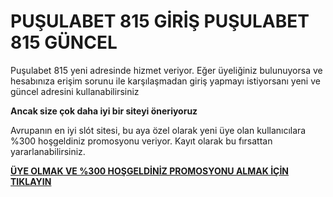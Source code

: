 # PUŞULABET 815 GİRİŞ PUŞULABET 815 GÜNCEL

Puşulabet 815 yeni adresinde hizmet veriyor. Eğer üyeliğiniz bulunuyorsa ve hesabınıza erişim sorunu ile karşılaşmadan giriş yapmayı istiyorsanı yeni ve güncel adresini kullanabilirsiniz

**Ancak size çok daha iyi bir siteyi öneriyoruz**

Avrupanın en iyi slót sitesi, bu aya özel olarak yeni üye olan kullanıcılara %300 hoşgeldiniz promosyonu veriyor. Kayıt olarak bu fırsattan yararlanabilirsiniz.

[**ÜYE OLMAK VE %300 HOŞGELDİNİZ PROMOSYONU ALMAK İÇİN TIKLAYIN**](https://cutt.ly/leWAY7fi)
